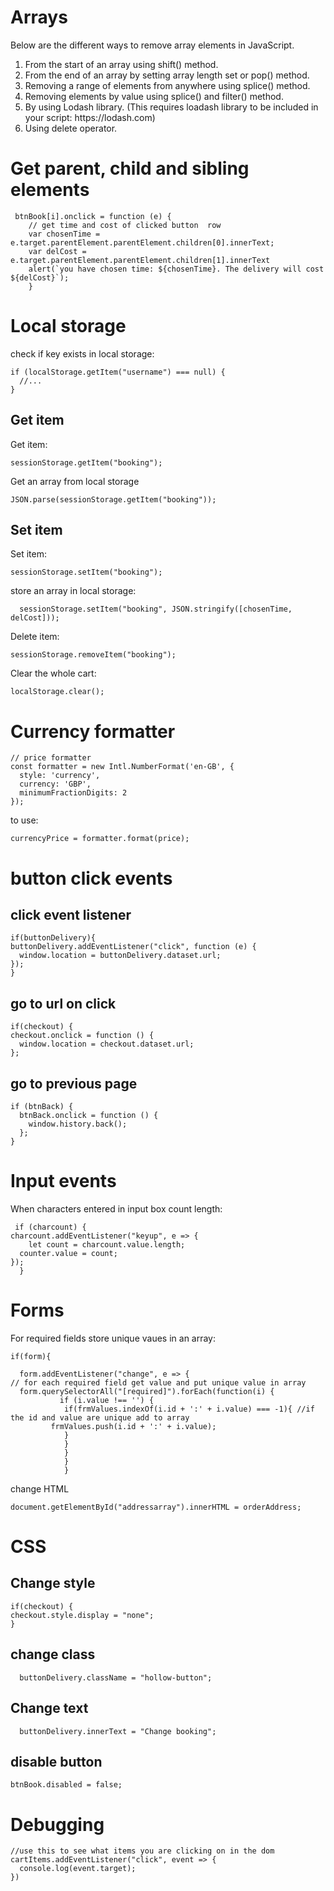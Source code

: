 Arrays
======
Below are the different ways to remove array elements in JavaScript.
<ol>
<li>From the start of an array using shift() method.</li>
<li>From the end of an array by setting array length set or pop() method.</li>
<li>Removing a range of elements from anywhere using splice() method.</li>
<li>Removing elements by value using splice() and filter() method.</li>
<li>By using Lodash library. (This requires loadash library to be included in your script: https://lodash.com)</li>
  <li>Using delete operator.</li>
  </ol>
  
Get parent, child and sibling elements
==========================================
```
 btnBook[i].onclick = function (e) {
    // get time and cost of clicked button  row
    var chosenTime = e.target.parentElement.parentElement.children[0].innerText;
    var delCost = e.target.parentElement.parentElement.children[1].innerText
    alert(`you have chosen time: ${chosenTime}. The delivery will cost ${delCost}`);
    }
```
  
  Local storage
  =============
check if key exists in local storage:

```
if (localStorage.getItem("username") === null) {
  //...
}
```
Get item
----------
Get item:

```
sessionStorage.getItem("booking");
```
Get an array from local storage
```
JSON.parse(sessionStorage.getItem("booking"));
```
Set item
---------
Set item:
```
sessionStorage.setItem("booking");
```
store an array in local storage:
```
  sessionStorage.setItem("booking", JSON.stringify([chosenTime, delCost]));
```
Delete item:
```
sessionStorage.removeItem("booking");
```
Clear the whole cart:
```
localStorage.clear();
```
Currency formatter
====================
```
// price formatter
const formatter = new Intl.NumberFormat('en-GB', {
  style: 'currency',
  currency: 'GBP',
  minimumFractionDigits: 2
});
```
to use:
```
currencyPrice = formatter.format(price);
```
button click events
===================
click event listener
--------------------
```
if(buttonDelivery){
buttonDelivery.addEventListener("click", function (e) {
  window.location = buttonDelivery.dataset.url;
});
}
```
go to url on click
-------------------

```
if(checkout) {
checkout.onclick = function () {
  window.location = checkout.dataset.url;
};
```
go to previous page
--------------------
```
if (btnBack) {
  btnBack.onclick = function () {
    window.history.back();
  };
}
```
Input events
============
When characters entered in input box count length:
```
 if (charcount) {
charcount.addEventListener("keyup", e => {
    let count = charcount.value.length;
  counter.value = count;
});
  }
```

Forms
======
For required fields store unique vaues in an array:

```
if(form){

  form.addEventListener("change", e => {
// for each required field get value and put unique value in array
  form.querySelectorAll("[required]").forEach(function(i) {
           if (i.value !== '') {
            if(frmValues.indexOf(i.id + ':' + i.value) === -1){ //if the id and value are unique add to array
         frmValues.push(i.id + ':' + i.value);
            }
            }
            }
            }
            }
```
change HTML
```
document.getElementById("addressarray").innerHTML = orderAddress;
```

CSS
===
Change style
-------------
```
if(checkout) {
checkout.style.display = "none";
}
```
change class
---------------
```
  buttonDelivery.className = "hollow-button";
```
Change text
-------------
```
  buttonDelivery.innerText = "Change booking";
```
disable button
--------------
```
btnBook.disabled = false;
```
Debugging
============
```
//use this to see what items you are clicking on in the dom
cartItems.addEventListener("click", event => {
  console.log(event.target);
})
```
